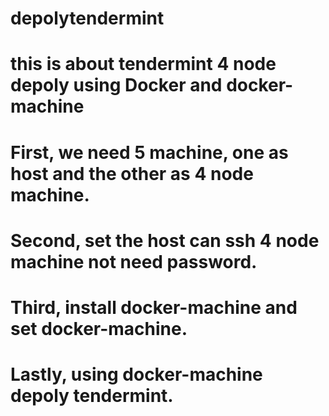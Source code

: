 # depolytendermint

# this is about tendermint 4 node depoly using Docker and docker-machine

# First, we need 5 machine, one as host and the other as 4 node machine.

# Second, set the host can ssh 4 node machine not need password.

# Third, install docker-machine and set docker-machine.

# Lastly, using docker-machine depoly tendermint.
